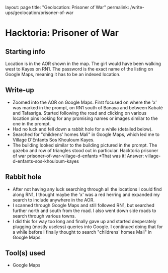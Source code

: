 layout: page
title: "Geolocation: Prisoner of War"
permalink: /write-ups/geolocation/prisoner-of-war

# Hacktoria: Prisoner of War

## Starting info
Location is in the AOR shown in the map. The girl would have been walking west to Kayes on RN1. The password is the exact name of the listing on Google Maps, meaning it has to be an indexed location.

## Write-up
* Zoomed into the AOR on Google Maps. First focused on where the 'x' was marked in the prompt, on RN1 south of Banaya and between Kabaté and Tafasriga. Started following the road and clicking on various location pins looking for any promising names or images similar to the one in the prompt.
* Had no luck and fell down a rabbit hole for a while (detailed below).
* Searched for "childrens' homes Mali" in Google Maps, which led me to Village D'Enfants Sos Khouloum Kayes.
* The building looked similar to the building pictured in the prompt. The gazebo and row of triangles stood out in particular. Hacktoria prisoner of war prisoner-of-war-village-d-enfants *That was it! Answer: village-d-enfants-sos-khouloum-kayes

## Rabbit hole
* After not having any luck searching through all the locations I could find along RN1, I thought maybe the 'x' was a red herring and expanded my search to include anywhere in the AOR.
* I scanned through Google Maps and still followed RN1, but searched further north and south from the road. I also went down side roads to search through various towns.
* I did this for way too long and finally gave up and started desperately plugging (mostly useless) queries into Google. I continued doing that for a while before I finally thought to search "childrens' homes Mali" in Google Maps.

## Tool(s) used
* Google Maps
